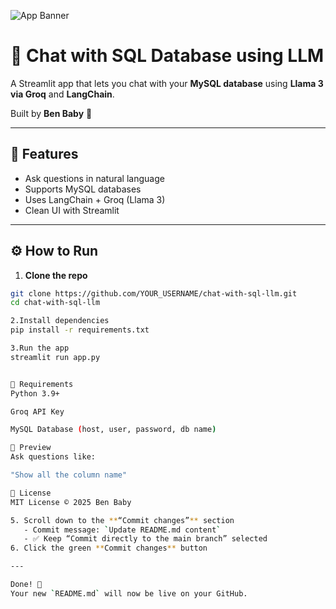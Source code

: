![App Banner](banner.png)
# 💬 Chat with SQL Database using LLM

A Streamlit app that lets you chat with your **MySQL database** using **Llama 3 via Groq** and **LangChain**.

Built by **Ben Baby** 🚀

---

## 📌 Features

- Ask questions in natural language
- Supports MySQL databases
- Uses LangChain + Groq (Llama 3)
- Clean UI with Streamlit

---

## ⚙️ How to Run

1. **Clone the repo**

```bash
git clone https://github.com/YOUR_USERNAME/chat-with-sql-llm.git
cd chat-with-sql-llm

2.Install dependencies
pip install -r requirements.txt

3.Run the app
streamlit run app.py


🔑 Requirements
Python 3.9+

Groq API Key

MySQL Database (host, user, password, db name)

📸 Preview
Ask questions like:

"Show all the column name"

📄 License
MIT License © 2025 Ben Baby

5. Scroll down to the **“Commit changes”** section
   - Commit message: `Update README.md content`
   - ✅ Keep “Commit directly to the main branch” selected
6. Click the green **Commit changes** button

---

Done! 🎉  
Your new `README.md` will now be live on your GitHub.


